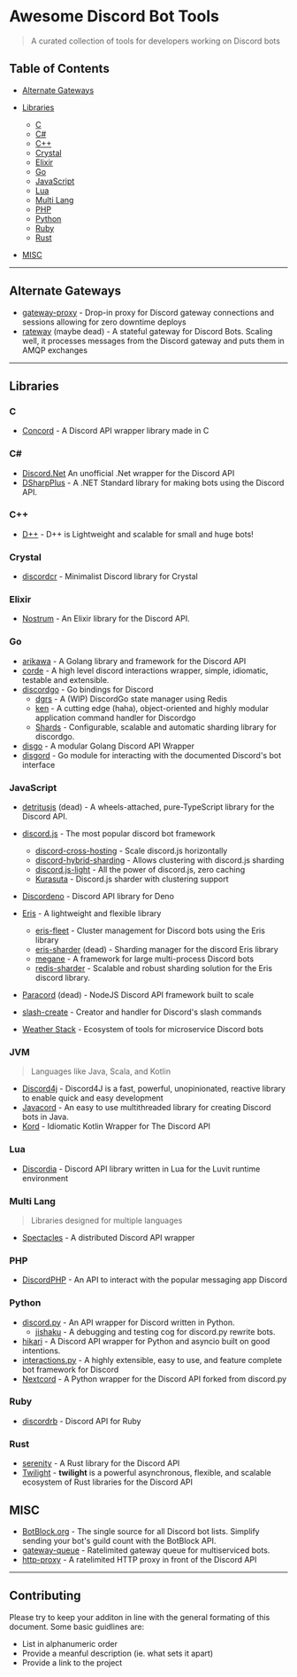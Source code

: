 # Awesome Discord Bot Tools

> A curated collection of tools for developers working on Discord bots

## Table of Contents

- [Alternate Gateways](#alternate-gateways)
- [Libraries](#libraries)

  - [C](#c)
  - [C#](#c-1)
  - [C++](#c-2)
  - [Crystal](#crystal)
  - [Elixir](#elixir)
  - [Go](#go)
  - [JavaScript](#javascript)
  - [Lua](#lua)
  - [Multi Lang](#multi-lang)
  - [PHP](#php)
  - [Python](#python)
  - [Ruby](#ruby)
  - [Rust](#rust)

- [MISC](#misc)

---

## Alternate Gateways

- [gateway-proxy](https://github.com/Gelbpunkt/gateway-proxy) - Drop-in proxy for Discord gateway connections and sessions allowing for zero downtime deploys
- [rateway](https://github.com/IdleRPGBot/rateway) (maybe dead) - A stateful gateway for Discord Bots. Scaling well, it processes messages from the Discord gateway and puts them in AMQP exchanges

---

## Libraries

### C

- [Concord](https://github.com/Cogmasters/concord) - A Discord API wrapper library made in C

### C#

- [Discord.Net](https://github.com/discord-net/Discord.Net) An unofficial .Net wrapper for the Discord API
- [DSharpPlus](https://github.com/DSharpPlus/DSharpPlus) - A .NET Standard library for making bots using the Discord API.

### C++

- [D++](https://github.com/brainboxdotcc/DPP) - D++ is Lightweight and scalable for small and huge bots!

### Crystal

- [discordcr](https://github.com/shardlab/discordcr) - Minimalist Discord library for Crystal

### Elixir

- [Nostrum](https://github.com/Kraigie/nostrum) - An Elixir library for the Discord API.

### Go

- [arikawa](https://github.com/diamondburned/arikawa) - A Golang library and framework for the Discord API
- [corde](https://github.com/Karitham/corde) - A high level discord interactions wrapper, simple, idiomatic, testable and extensible.
- [discordgo](https://github.com/bwmarrin/discordgo) - Go bindings for Discord
  - [dgrs](https://github.com/zekroTJA/dgrs) - A (WIP) DiscordGo state manager using Redis
  - [ken](https://github.com/zekroTJA/ken/) - A cutting edge (haha), object-oriented and highly modular application command handler for Discordgo
  - [Shards](https://github.com/servusdei2018/shards) - Configurable, scalable and automatic sharding library for discordgo.
- [disgo](https://github.com/disgoorg/disgo) - A modular Golang Discord API Wrapper
- [disgord](https://github.com/andersfylling/disgord) - Go module for interacting with the documented Discord's bot interface

### JavaScript

- [detritusjs](https://github.com/detritusjs) (dead) - A wheels-attached, pure-TypeScript library for the Discord API.

- [discord.js](https://discord.js.org/#/) - The most popular discord bot framework

  - [discord-cross-hosting](https://github.com/meister03/discord-cross-hosting) - Scale discord.js horizontally
  - [discord-hybrid-sharding](https://github.com/meister03/discord-hybrid-sharding) - Allows clustering with discord.js sharding
  - [discord.js-light](https://github.com/timotejroiko/discord.js-light) - All the power of discord.js, zero caching
  - [Kurasuta](https://github.com/DevYukine/Kurasuta) - Discord.js sharder with clustering support

- [Discordeno](https://github.com/discordeno/discordeno) - Discord API library for Deno
- [Eris](https://abal.moe/Eris/) - A lightweight and flexible library
  - [eris-fleet](https://github.com/danclay/eris-fleet/) - Cluster management for Discord bots using the Eris library
  - [eris-sharder](https://github.com/discordware/eris-sharder) (dead) - Sharding manager for the discord Eris library
  - [megane](https://github.com/brussell98/megane) - A framework for large multi-process Discord bots
  - [redis-sharder](https://github.com/privy-gg/redis-sharder) - Scalable and robust sharding solution for the Eris discord library.
- [Paracord](https://github.com/paracordjs/paracord) (dead) - NodeJS Discord API framework built to scale
- [slash-create](https://github.com/Snazzah/slash-create) - Creator and handler for Discord's slash commands
- [Weather Stack](https://github.com/DasWolke/CloudStorm) - Ecosystem of tools for microservice Discord bots

### JVM

> Languages like Java, Scala, and Kotlin

- [Discord4j](https://github.com/Discord4J/Discord4J) - Discord4J is a fast, powerful, unopinionated, reactive library to enable quick and easy development
- [Javacord](https://github.com/Javacord/Javacord) - An easy to use multithreaded library for creating Discord bots in Java.
- [Kord](https://github.com/kordlib/kord) - Idiomatic Kotlin Wrapper for The Discord API

### Lua

- [Discordia](https://github.com/SinisterRectus/Discordia) - Discord API library written in Lua for the Luvit runtime environment

### Multi Lang

> Libraries designed for multiple languages

- [Spectacles](https://github.com/spec-tacles) - A distributed Discord API wrapper

### PHP

- [DiscordPHP](https://github.com/discord-php/DiscordPHP) - An API to interact with the popular messaging app Discord

### Python

- [discord.py](https://discordpy.readthedocs.io/en/stable/) - An API wrapper for Discord written in Python.
  - [jishaku](https://github.com/Gorialis/jishaku) - A debugging and testing cog for discord.py rewrite bots.
- [hikari](https://github.com/hikari-py/hikari) - A Discord API wrapper for Python and asyncio built on good intentions.
- [interactions.py](https://github.com/interactions-py/interactions.py) - A highly extensible, easy to use, and feature complete bot framework for Discord
- [Nextcord](https://github.com/nextcord/nextcord) - A Python wrapper for the Discord API forked from discord.py

### Ruby

- [discordrb](https://github.com/shardlab/discordrb) - Discord API for Ruby

### Rust

- [serenity](https://github.com/serenity-rs/serenity) - A Rust library for the Discord API
- [Twilight](https://twilight.rs/) - **twilight** is a powerful asynchronous, flexible, and scalable ecosystem of Rust libraries for the Discord API

## MISC

- [BotBlock.org](https://botblock.org/) - The single source for all Discord bot lists. Simplify sending your bot's guild count with the BotBlock API.
- [gateway-queue](https://github.com/twilight-rs/gateway-queue) - Ratelimited gateway queue for multiserviced bots.
- [http-proxy](https://github.com/twilight-rs/http-proxy) - A ratelimited HTTP proxy in front of the Discord API

---

## Contributing

Please try to keep your additon in line with the general formating of this document. Some basic guidlines are:

- List in alphanumeric order
- Provide a meanful description (ie. what sets it apart)
- Provide a link to the project
